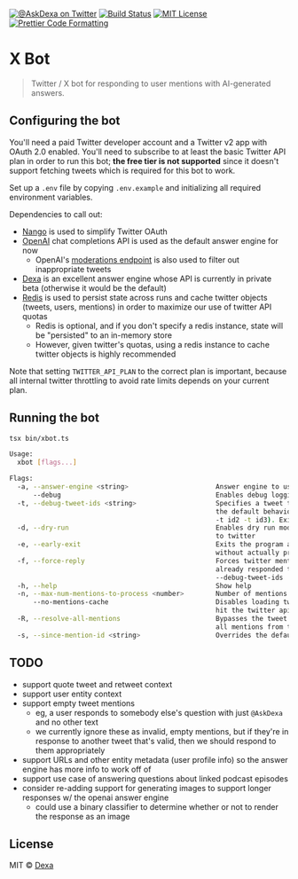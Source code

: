 <p>
  <a href="https://twitter.com/AskDexa"><img alt="@AskDexa on Twitter" src="https://img.shields.io/badge/twitter-@AskDexa-blue" /></a>
  <a href="https://github.com/dexaai/xbot/actions/workflows/test.yml"><img alt="Build Status" src="https://github.com/dexaai/xbot/actions/workflows/main.yml/badge.svg" /></a>
  <a href="https://github.com/dexaai/xbot/blob/main/license"><img alt="MIT License" src="https://img.shields.io/badge/license-MIT-blue" /></a>
  <a href="https://prettier.io"><img alt="Prettier Code Formatting" src="https://img.shields.io/badge/code_style-prettier-brightgreen.svg" /></a>
</p>

# X Bot <!-- omit from toc -->

> Twitter / X bot for responding to user mentions with AI-generated answers.

## Configuring the bot

You'll need a paid Twitter developer account and a Twitter v2 app with OAuth 2.0 enabled. You'll need to subscribe to at least the basic Twitter API plan in order to run this bot; **the free tier is not supported** since it doesn't support fetching tweets which is required for this bot to work.

Set up a `.env` file by copying `.env.example` and initializing all required environment variables.

Dependencies to call out:

- [Nango](https://www.nango.dev) is used to simplify Twitter OAuth
- [OpenAI](https://platform.openai.com/overview) chat completions API is used as the default answer engine for now
  - OpenAI's [moderations endpoint](https://platform.openai.com/docs/guides/moderation) is also used to filter out inappropriate tweets
- [Dexa](https://dexa.ai) is an excellent answer engine whose API is currently in private beta (otherwise it would be the default)
- [Redis](https://redis.io) is used to persist state across runs and cache twitter objects (tweets, users, mentions) in order to maximize our use of twitter API quotas
  - Redis is optional, and if you don't specify a redis instance, state will be "persisted" to an in-memory store
  - However, given twitter's quotas, using a redis instance to cache twitter objects is highly recommended

Note that setting `TWITTER_API_PLAN` to the correct plan is important, because all internal twitter throttling to avoid rate limits depends on your current plan.

## Running the bot

```bash
tsx bin/xbot.ts
```

```sh
Usage:
  xbot [flags...]

Flags:
  -a, --answer-engine <string>                      Answer engine to use (openai of dexa) (default: "openai")
      --debug                                       Enables debug logging
  -t, --debug-tweet-ids <string>                    Specifies a tweet to process instead of responding to mentions with
                                                    the default behavior. Multiple tweets ids can be specified (-t id1
                                                    -t id2 -t id3). Exits after processing the specified tweets.
  -d, --dry-run                                     Enables dry run mode, which will not tweet or make any POST requests
                                                    to twitter
  -e, --early-exit                                  Exits the program after resolving the first batch of mentions, but
                                                    without actually processing them or tweeting anything
  -f, --force-reply                                 Forces twitter mention validation to succeed, even if the bot has
                                                    already responded to a mention; very useful in combination with
                                                    --debug-tweet-ids
  -h, --help                                        Show help
  -n, --max-num-mentions-to-process <number>        Number of mentions to process per batch (default: 10)
      --no-mentions-cache                           Disables loading twitter mentions from the cache (which will always
                                                    hit the twitter api)
  -R, --resolve-all-mentions                        Bypasses the tweet mention cache and since mention id state to fetch
                                                    all mentions from the twitter api
  -s, --since-mention-id <string>                   Overrides the default since mention id
```

## TODO

- support quote tweet and retweet context
- support user entity context
- support empty tweet mentions
  - eg, a user responds to somebody else's question with just `@AskDexa` and no other text
  - we currently ignore these as invalid, empty mentions, but if they're in response to another tweet that's valid, then we should respond to them appropriately
- support URLs and other entity metadata (user profile info) so the answer engine has more info to work off of
- support use case of answering questions about linked podcast episodes
- consider re-adding support for generating images to support longer responses w/ the openai answer engine
  - could use a binary classifier to determine whether or not to render the response as an image

## License

MIT © [Dexa](https://dexa.ai)
